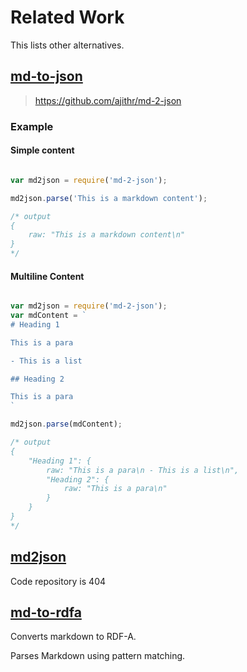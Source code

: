 # Related Work

This lists other alternatives.

## [md-to-json](https://www.npmjs.com/package/md-2-json)

> https://github.com/ajithr/md-2-json

### Example

#### Simple content

```js

var md2json = require('md-2-json');

md2json.parse('This is a markdown content');

/* output
{
    raw: "This is a markdown content\n"
}
*/

```

#### Multiline Content

```js

var md2json = require('md-2-json');
var mdContent = `
# Heading 1

This is a para

- This is a list

## Heading 2

This is a para
`

md2json.parse(mdContent);

/* output
{
    "Heading 1": {
        raw: "This is a para\n - This is a list\n",
        "Heading 2": {
            raw: "This is a para\n"
        }
    }
}
*/

```

## [md2json](https://www.npmjs.com/package/@jackens/md2json)

Code repository is 404

## [md-to-rdfa](https://github.com/PatternAtlas/md-to-rdfa)

Converts markdown to RDF-A.

Parses Markdown using pattern matching.
